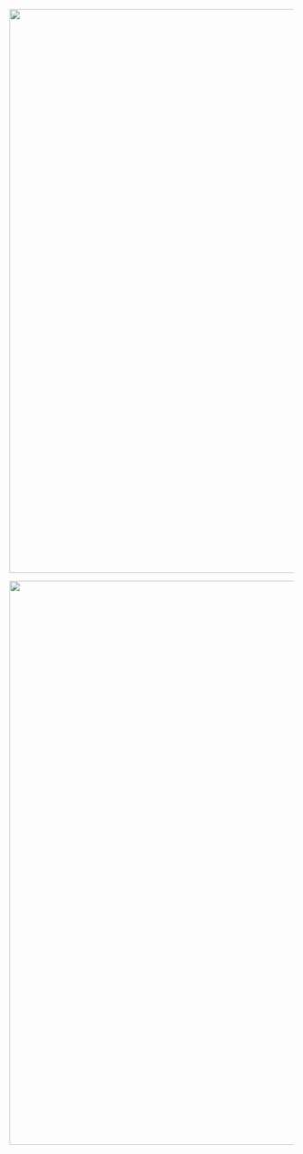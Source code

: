<!-- <p align="center">
    <a href="https://laravel.com" target="_blank">
    <img src="https://raw.githubusercontent.com/laravel/art/master/logo-lockup/5%20SVG/2%20CMYK/1%20Full%20Color/laravel-logolockup-cmyk-red.svg" width="400">
    </a>
</p> -->

<p align="center">
    <a href="#" target="_blank">
    <img src="https://raw.githubusercontent.com/mohsenkarimi-mk/Laravel-CRUD-With-Multiple-Image-Upload/master/public/poster.png" width="1000">
    </a>
</p>


<p align="center">
    <a href="#" target="_blank">
    <img src="https://raw.githubusercontent.com/mohsenkarimi-mk/Laravel-CRUD-With-Multiple-Image-Upload/master/public/poster3.png" width="1000">
    </a>
</p>





